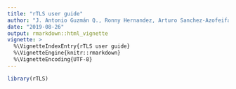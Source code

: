 ```yaml
---
title: "rTLS user guide"
author: "J. Antonio Guzmán Q., Ronny Hernandez, Arturo Sanchez-Azofeifa"
date: "2019-08-26"
output: rmarkdown::html_vignette
vignette: >
  %\VignetteIndexEntry{rTLS user guide}
  %\VignetteEngine{knitr::rmarkdown}
  %\VignetteEncoding{UTF-8}
---
```





```r
library(rTLS)
```
